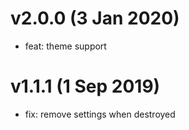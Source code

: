 # v2.0.0 (3 Jan 2020)

* feat: theme support

# v1.1.1 (1 Sep 2019)

* fix: remove settings when destroyed